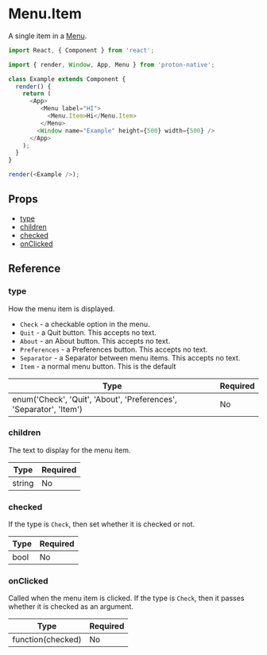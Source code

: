 # Menu.Item

A single item in a [Menu](menu.md).

```javascript
import React, { Component } from 'react';

import { render, Window, App, Menu } from 'proton-native';

class Example extends Component {
  render() {
    return (
      <App>
         <Menu label="HI">
           <Menu.Item>Hi</Menu.Item>
         </Menu>
        <Window name="Example" height={500} width={500} />
      </App>
    );
  }
}

render(<Example />);
```

## Props

- [type](#type)
- [children](#children)
- [checked](#checked)
- [onClicked](#onClicked)

## Reference

### type

How the menu item is displayed.

- `Check` - a checkable option in the menu.
- `Quit` - a Quit button. This accepts no text.
- `About` - an About button. This accepts no text.
- `Preferences` - a Preferences button. This accepts no text.
- `Separator` - a Separator between menu items. This accepts no text.
- `Item` - a normal menu button. This is the default

| **Type** | **Required** |
| --- | --- |
| enum('Check', 'Quit', 'About', 'Preferences', 'Separator', 'Item') | No |

### children

The text to display for the menu item.

| **Type** | **Required** |
| --- | --- |
| string | No |

### checked

If the type is `Check`, then set whether it is checked or not. 

| **Type** | **Required** |
| --- | --- |
| bool | No |

### onClicked

Called when the menu item is clicked. If the type is `Check`, then it passes whether it is checked as an argument.

| **Type** | **Required** |
| --- | --- |
| function(checked) | No |